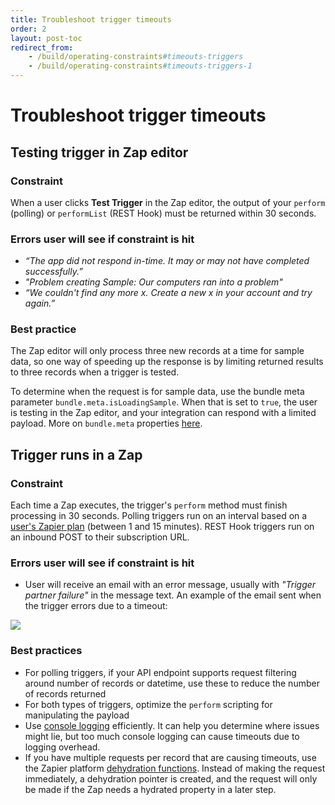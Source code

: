 ```yaml
---
title: Troubleshoot trigger timeouts
order: 2
layout: post-toc
redirect_from: 
    - /build/operating-constraints#timeouts-triggers
    - /build/operating-constraints#timeouts-triggers-1
---
```


# Troubleshoot trigger timeouts

## Testing trigger in Zap editor

### Constraint

When a user clicks **Test Trigger** in the Zap editor, the output of your `perform` (polling) or `performList` (REST Hook) must be returned within 30 seconds.

### Errors user will see if constraint is hit

- _“The app did not respond in-time. It may or may not have completed successfully.”_
- _"Problem creating Sample: Our computers ran into a problem"_
- _“We couldn't find any more x. Create a new x in your account and try again.”_

### Best practice

The Zap editor will only process three new records at a time for sample data, so one way of speeding up the response is by limiting returned results to three records when a trigger is tested. 

To determine when the request is for sample data, use the bundle meta parameter `bundle.meta.isLoadingSample`. When that is set to `true`, the user is testing in the Zap editor, and your integration can respond with a limited payload. More on `bundle.meta` properties [here](https://github.com/zapier/zapier-platform/blob/main/packages/cli/README.md#bundlemeta).

## Trigger runs in a Zap

### Constraint

Each time a Zap executes, the trigger's `perform` method must finish processing in 30 seconds. Polling triggers run on an interval based on a [user's Zapier plan](https://zapier.com/pricing) (between 1 and 15 minutes). REST Hook triggers run on an inbound POST to their subscription URL.

### Errors user will see if constraint is hit

- User will receive an email with an error message, usually with _"Trigger partner failure"_ in the message text. An example of the email sent when the trigger errors due to a timeout:

![](https://cdn.zappy.app/0247e40bb198cd439e63cdfb6cc58bdb.png)

### Best practices

- For polling triggers, if your API endpoint supports request filtering around number of records or datetime, use these to reduce the number of records returned
- For both types of triggers, optimize the `perform` scripting for manipulating the payload
- Use [console logging](https://github.com/zapier/zapier-platform/blob/main/packages/cli/README.md#console-logging) efficiently. It can help you determine where issues might lie, but too much console logging can cause timeouts due to logging overhead.
- If you have multiple requests per record that are causing timeouts, use the Zapier platform [dehydration functions](https://github.com/zapier/zapier-platform/blob/main/packages/cli/README.md#dehydration). Instead of making the request immediately, a dehydration pointer is created, and the request will only be made if the Zap needs a hydrated property in a later step.